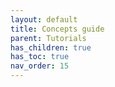 ```yaml
---
layout: default
title: Concepts guide
parent: Tutorials
has_children: true
has_toc: true
nav_order: 15
---
```


